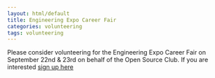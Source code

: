 ```yaml
---
layout: html/default
title: Engineering Expo Career Fair
categories: volunteering
tags: volunteering
---
```


Please consider volunteering for the Engineering Expo Career Fair on September 22nd & 23rd on behalf of the Open Source Club. If you are interested [sign up here](http://www.signupgenius.com/go/20f0e4aa8a92ba0fc1-engineering1)
